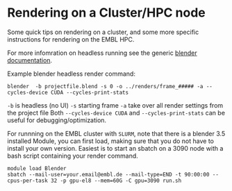 # Rendering on a Cluster/HPC node

Some quick tips on rendering on a cluster, and some more specific instructions for rendering on the EMBL HPC. 

For more infomration on headless running see the generic [blender documentation](https://docs.blender.org/manual/en/latest/advanced/command_line/render.html).

Example blender headless render command:
```
blender  -b projectfile.blend -s 0 -o ../renders/frame_##### -a --cycles-device CUDA --cycles-print-stats
```
`-b` is headless (no UI)
`-s` starting frame
`-a` take over all render settings from the project file
Both `--cycles-device CUDA` and `--cycles-print-stats` can be useful for debugging/optimization.

For runnning on the EMBL cluster with `SLURM`, note that there is a blender 3.5 installed Module, you can first load, making sure that you do not have to install your own version. 
Easiest is to start an sbatch on a 3090 node with a bash script containing your render command.
```
module load Blender
sbatch --mail-user=your.email@embl.de --mail-type=END -t 90:00:00 --cpus-per-task 32 -p gpu-el8 --mem=60G -C gpu=3090 run.sh
```


